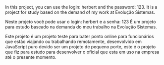 In this project, you can use the login: herbert and the password: 123. It is a project for study based on the demand of my work at Evolução Sistemas.

Neste projeto você pode usar o login: herbert e a senha: 123 É um projeto para estudo baseado na demanda do meu trabalho na Evolução Sistemas.

Este projeto é um projeto teste para bater ponto online para funcionários que estão viajando ou trabalhando remotamente, desenvolvido em JavaScript 
puro devido ser um projeto de pequeno porte, este é o projeto que fiz para estudo para desenvolver o oficial que esta em uso na empresa até o presente momento.
